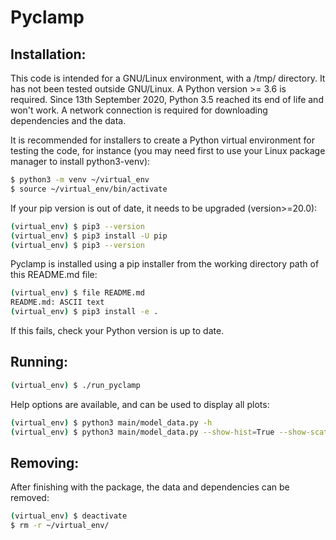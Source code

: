 # Pyclamp

## Installation:

This code is intended for a GNU/Linux environment, with a /tmp/ directory.
It has not been tested outside GNU/Linux. A Python version >= 3.6 is required. 
Since 13th September 2020, Python 3.5 reached its end of life and won't work.
A network connection is required for downloading dependencies and the data.

It is recommended for installers to create a Python virtual environment for 
testing the code, for instance (you may need first to use your Linux package 
manager to  install python3-venv):

```sh
$ python3 -m venv ~/virtual_env
$ source ~/virtual_env/bin/activate
```

If your pip version is out of date, it needs to be upgraded (version>=20.0):
```sh
(virtual_env) $ pip3 --version
(virtual_env) $ pip3 install -U pip
(virtual_env) $ pip3 --version
```

Pyclamp is installed using a pip installer from the working directory path of 
this README.md file:

```sh
(virtual_env) $ file README.md
README.md: ASCII text
(virtual_env) $ pip3 install -e .
```

If this fails, check your Python version is up to date.
 
## Running:

```sh
(virtual_env) $ ./run_pyclamp
```

Help options are available, and can be used to display all plots:

```sh
(virtual_env) $ python3 main/model_data.py -h
(virtual_env) $ python3 main/model_data.py --show-hist=True --show-scat=True
```

## Removing:

After finishing with the package, the data and dependencies can be removed:

```sh
(virtual_env) $ deactivate
$ rm -r ~/virtual_env/
```

